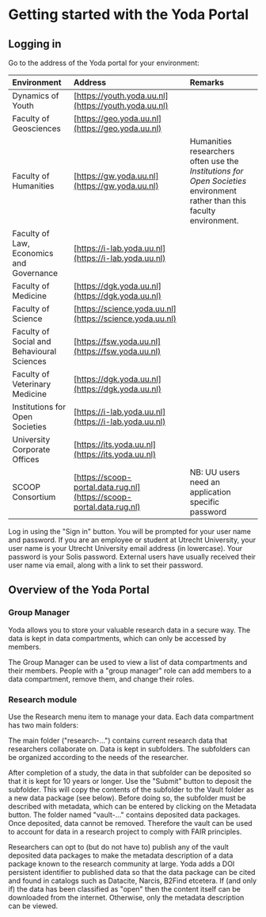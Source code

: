 # Getting started with the Yoda Portal

## Logging in


Go to the address of the Yoda portal for your environment:

| Environment          | Address | Remarks                  |
|:-------------------- |:------------|:-------------------------|
| Dynamics of Youth    | [https://youth.yoda.uu.nl](https://youth.yoda.uu.nl) | |
| Faculty of Geosciences | [https://geo.yoda.uu.nl](https://geo.yoda.uu.nl) | |
| Faculty of Humanities  | [https://gw.yoda.uu.nl](https://gw.yoda.uu.nl) | Humanities researchers often use the _Institutions for Open Societies_ environment rather than this faculty environment. |
| Faculty of Law, Economics and Governance | [https://i-lab.yoda.uu.nl](https://i-lab.yoda.uu.nl) | |
| Faculty of Medicine    | [https://dgk.yoda.uu.nl](https://dgk.yoda.uu.nl) | |
| Faculty of Science     | [https://science.yoda.uu.nl](https://science.yoda.uu.nl) | |
| Faculty of Social and Behavioural Sciences | [https://fsw.yoda.uu.nl](https://fsw.yoda.uu.nl) | |
| Faculty of Veterinary Medicine | [https://dgk.yoda.uu.nl](https://dgk.yoda.uu.nl) | |
| Institutions for Open Societies | [https://i-lab.yoda.uu.nl](https://i-lab.yoda.uu.nl) | |
| University Corporate Offices    | [https://its.yoda.uu.nl](https://its.yoda.uu.nl)   | |
| SCOOP Consortium | [https://scoop-portal.data.rug.nl](https://scoop-portal.data.rug.nl)  | NB: UU users need an application specific password |

Log in using the "Sign in" button. You will be prompted for your user name and password. If you are an employee or student at Utrecht University,
your user name is your Utrecht University email address (in lowercase). Your password is your Solis password. External users have usually received their user name
via email, along with a link to set their password.

## Overview of the Yoda Portal

### Group Manager

Yoda allows you to store your valuable research data in a secure way.  The data is kept in data compartments,
which can only be accessed by members.

The Group Manager can be used to view a list of data compartments and their members. People with a "group manager" role
can add members to a data compartment, remove them, and change their roles.

### Research module

Use the Research menu item to manage your data. Each data compartment has two main folders:

The main folder ("research-...") contains current research data that researchers
collaborate on. Data is kept in subfolders. The subfolders can be organized according
to the needs of the researcher.

After completion of a study, the data in that subfolder can be deposited so that it is
kept for 10 years or longer. Use the "Submit" button to deposit the subfolder. This will
copy the contents of the subfolder to the Vault folder as a new data package (see below).
Before doing so, the subfolder must be described with metadata, which can be entered by
clicking on the Metadata button.  The folder named "vault-..." contains deposited data packages.
Once deposited, data cannot be removed. Therefore the vault can be used to account for data
in a research project to comply with FAIR principles.

Researchers can opt to (but do not have to) publish any of the vault deposited data packages
to make the metadata description of a data package known to the research community at large.
Yoda adds a DOI persistent identifier to published data so that the data package can be cited
and found in catalogs such as Datacite, Narcis, B2Find etcetera.
If (and only if) the data has been classified as "open" then the content itself can be downloaded
from the internet. Otherwise, only the metadata description can be viewed.
